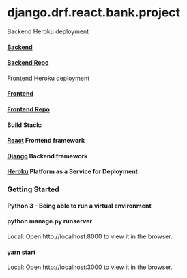 # django.drf.react.bank.project

Backend Heroku deployment
#### [Backend](https://django-react-drf.herokuapp.com/api/)

#### [Backend Repo](https://github.com/geekwise-jaime-lopez/django.drf.react.bank.project/tree/production.backend)
Frontend Heroku deployment

#### [Frontend](https://django-react-frontend.herokuapp.com/)
#### [Frontend Repo](https://github.com/geekwise-jaime-lopez/react-frontend/tree/production)
#### Build Stack:

#### [React](https://reactjs.org/) Frontend framework 

#### [Django](https://www.djangoproject.com/) Backend framework 

#### [Heroku](https://www.heroku.com) Platform as a Service for Deployment

### Getting Started

#### Python 3 - Being able to run a virtual environment

#### python manage.py runserver
Local: 
Open http://localhost:8000 to view it in the browser.

#### yarn start
Local:
Open [http://localhost:3000](http://localhost:3000) to view it in the browser.





